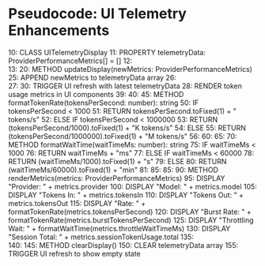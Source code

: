 # Pseudocode: UI Telemetry Enhancements

10: CLASS UITelemetryDisplay
11:   PROPERTY telemetryData: ProviderPerformanceMetrics[] = []
12:   
13: 20: METHOD updateDisplay(newMetrics: ProviderPerformanceMetrics)
25:   APPEND newMetrics to telemetryData array
26:   
27: 30:   TRIGGER UI refresh with latest telemetryData
28:   RENDER token usage metrics in UI components
39: 
40: 45: METHOD formatTokenRate(tokensPerSecond: number): string
50:   IF tokensPerSecond < 1000
51:     RETURN tokensPerSecond.toFixed(1) + " tokens/s"
52:   ELSE IF tokensPerSecond < 1000000
53:     RETURN (tokensPerSecond/1000).toFixed(1) + "K tokens/s"
54:   ELSE
55:     RETURN (tokensPerSecond/1000000).toFixed(1) + "M tokens/s"
56: 60: 
65: 70: METHOD formatWaitTime(waitTimeMs: number): string
75:   IF waitTimeMs < 1000
76:     RETURN waitTimeMs + "ms"
77:   ELSE IF waitTimeMs < 60000
78:     RETURN (waitTimeMs/1000).toFixed(1) + "s"
79:   ELSE
80:     RETURN (waitTimeMs/60000).toFixed(1) + "min"
81: 85: 
85: 90: METHOD renderMetrics(metrics: ProviderPerformanceMetrics)
95:   DISPLAY "Provider: " + metrics.provider
100:   DISPLAY "Model: " + metrics.model
105:   DISPLAY "Tokens In: " + metrics.tokensIn
110:   DISPLAY "Tokens Out: " + metrics.tokensOut
115:   DISPLAY "Rate: " + formatTokenRate(metrics.tokensPerSecond)
120:   DISPLAY "Burst Rate: " + formatTokenRate(metrics.burstTokensPerSecond)
125:   DISPLAY "Throttling Wait: " + formatWaitTime(metrics.throttleWaitTimeMs)
130:   DISPLAY "Session Total: " + metrics.sessionTokenUsage.total
135:   
140: 145: METHOD clearDisplay()
150:   CLEAR telemetryData array
155:   TRIGGER UI refresh to show empty state